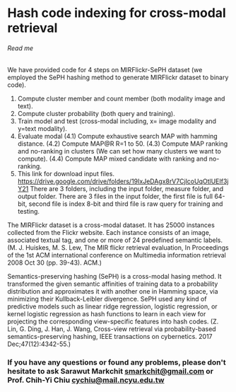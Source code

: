 # Hash code indexing for cross-modal retrieval 
###### Read me ######
We have provided code for 4 steps on MIRFlickr-SePH dataset (we employed the SePH hashing method to generate MIRFlickr dataset to binary code).
1. Compute cluster member and count member (both modality image and text).
2. Compute cluster probability (both query and training).
3. Train model and test (cross-modal including, x= image modality and y=text modality).
4. Evaluate modal
	(4.1) Compute exhaustive search MAP with hamming distance.
	(4.2) Compute MAP@R R=1 to 50.
	(4.3) Compute MAP ranking and no-ranking in clusters (We can set how many clusters we want to compute).
	(4.4) Compute MAP mixed candidate with ranking and no-ranking.
5. This link for download input files.
https://drive.google.com/drive/folders/19IxJeDAgx8rV7CjlcoUqOtlUEIf3jY21
There are 3 folders, including the input folder, measure folder, and output folder. There are 3 files in the input folder, the first file is full 64-bit, second file is index 8-bit and third file is raw query for training and testing. 

The MIRFlickr dataset is a cross-modal dataset. It has 25000 instances collected from the Flickr website. 
Each instance consists of an image, associated textual tag, and one or more of 24 predefined semantic labels. 
(M. J. Huiskes, M. S. Lew, The MIR flickr retrieval evaluation, In Proceedings of the 1st ACM international conference on Multimedia information retrieval 2008 Oct 30 (pp. 39-43). ACM.)

Semantics-preserving hashing (SePH) is a cross-modal hasing method. 
It transformed the given semantic affinities of training data to a probability distribution and approximates it with another one in Hamming space, via minimizing their Kullback-Leibler divergence. 
SePH used any kind of predictive models such as linear ridge regression, logistic regression, or kernel logistic regression as hash functions to learn in each view for projecting the corresponding view-specific features into hash codes. 
(Z. Lin, G. Ding, J. Han, J. Wang, Cross-view retrieval via probability-based semantics-preserving hashing, IEEE transactions on cybernetics. 2017 Dec;47(12):4342-55.)

### If you have any questions or found any problems, please don't hesitate to ask Sarawut Markchit smarkchit@gmail.com or Prof. Chih-Yi Chiu cychiu@mail.ncyu.edu.tw
